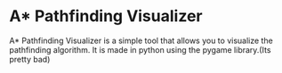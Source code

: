 # A* Pathfinding Visualizer

A* Pathfinding Visualizer is a simple tool that allows you to visualize the pathfinding algorithm. It is made in python using the pygame library.(Its pretty bad)
